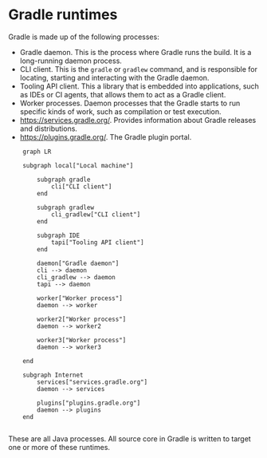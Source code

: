 # Gradle runtimes

Gradle is made up of the following processes:

- Gradle daemon. This is the process where Gradle runs the build. It is a long-running daemon process.
- CLI client. This is the `gradle` or `gradlew` command, and is responsible for locating, starting and interacting with the Gradle daemon. 
- Tooling API client. This a library that is embedded into applications, such as IDEs or CI agents, that allows them to act as a Gradle client.
- Worker processes. Daemon processes that the Gradle starts to run specific kinds of work, such as compilation or test execution.
- https://services.gradle.org/. Provides information about Gradle releases and distributions.
- https://plugins.gradle.org/. The Gradle plugin portal.

```mermaid
    graph LR
    
    subgraph local["Local machine"]
        
        subgraph gradle
            cli["CLI client"]
        end
    
        subgraph gradlew
            cli_gradlew["CLI client"]
        end
    
        subgraph IDE    
            tapi["Tooling API client"]
        end
        
        daemon["Gradle daemon"]
        cli --> daemon
        cli_gradlew --> daemon
        tapi --> daemon
        
        worker["Worker process"]
        daemon --> worker

        worker2["Worker process"]
        daemon --> worker2

        worker3["Worker process"]
        daemon --> worker3
        
    end
    
    subgraph Internet
        services["services.gradle.org"]
        daemon --> services
    
        plugins["plugins.gradle.org"]
        daemon --> plugins
    end
    
```

These are all Java processes. All source core in Gradle is written to target one or more of these runtimes.
